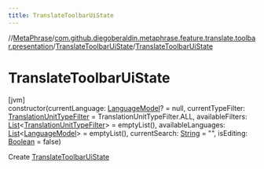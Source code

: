 ```yaml
---
title: TranslateToolbarUiState
---
```

//[MetaPhrase](../../../index.html)/[com.github.diegoberaldin.metaphrase.feature.translate.toolbar.presentation](../index.html)/[TranslateToolbarUiState](index.html)/[TranslateToolbarUiState](-translate-toolbar-ui-state.html)



# TranslateToolbarUiState



[jvm]\
constructor(currentLanguage: [LanguageModel](../../com.github.diegoberaldin.metaphrase.domain.language.data/-language-model/index.html)? = null, currentTypeFilter: [TranslationUnitTypeFilter](../../com.github.diegoberaldin.metaphrase.domain.project.data/-translation-unit-type-filter/index.html) = TranslationUnitTypeFilter.ALL, availableFilters: [List](https://kotlinlang.org/api/latest/jvm/stdlib/kotlin.collections/-list/index.html)&lt;[TranslationUnitTypeFilter](../../com.github.diegoberaldin.metaphrase.domain.project.data/-translation-unit-type-filter/index.html)&gt; = emptyList(), availableLanguages: [List](https://kotlinlang.org/api/latest/jvm/stdlib/kotlin.collections/-list/index.html)&lt;[LanguageModel](../../com.github.diegoberaldin.metaphrase.domain.language.data/-language-model/index.html)&gt; = emptyList(), currentSearch: [String](https://kotlinlang.org/api/latest/jvm/stdlib/kotlin/-string/index.html) = &quot;&quot;, isEditing: [Boolean](https://kotlinlang.org/api/latest/jvm/stdlib/kotlin/-boolean/index.html) = false)



Create [TranslateToolbarUiState](index.html)




